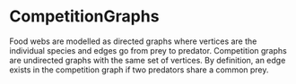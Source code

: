 # CompetitionGraphs

Food webs are modelled as directed graphs where vertices are the individual species and edges go from prey to predator. Competition graphs are undirected graphs with the same set of vertices. By definition, an edge exists in the competition graph if two predators share a common prey. 
